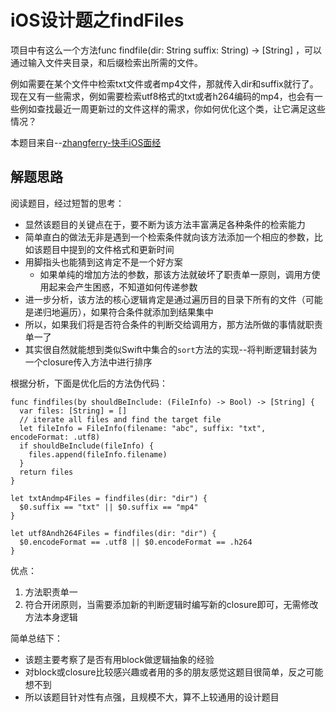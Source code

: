 # iOS设计题之findFiles

项目中有这么一个方法func findfile(dir: String suffix: String) -> [String] ，可以通过输入文件夹目录，和后缀检索出所需的文件。

例如需要在某个文件中检索txt文件或者mp4文件，那就传入dir和suffix就行了。现在又有一些需求，例如需要检索utf8格式的txt或者h264编码的mp4，也会有一些例如查找最近一周更新过的文件这样的需求，你如何优化这个类，让它满足这些情况？

本题目来自--[zhangferry-快手iOS面经](https://zhangferry.com/2020/03/28/interview_kuaishou/)

## 解题思路

阅读题目，经过短暂的思考：

- 显然该题目的关键点在于，要不断为该方法丰富满足各种条件的检索能力
- 简单直白的做法无非是遇到一个检索条件就向该方法添加一个相应的参数，比如该题目中提到的文件格式和更新时间
- 用脚指头也能猜到这肯定不是一个好方案
	- 如果单纯的增加方法的参数，那该方法就破坏了职责单一原则，调用方使用起来会产生困惑，不知道如何传递参数
-  进一步分析，该方法的核心逻辑肯定是通过遍历目的目录下所有的文件（可能是递归地遍历），如果符合条件就添加到结果集中
-  所以，如果我们将是否符合条件的判断交给调用方，那方法所做的事情就职责单一了
-  其实很自然就能想到类似Swift中集合的`sort`方法的实现--将判断逻辑封装为一个closure传入方法中进行排序

根据分析，下面是优化后的方法伪代码：

```
func findfiles(by shouldBeInclude: (FileInfo) -> Bool) -> [String] {
  var files: [String] = []
  // iterate all files and find the target file
  let fileInfo = FileInfo(filename: "abc", suffix: "txt", encodeFormat: .utf8)
  if shouldBeInclude(fileInfo) {
    files.append(fileInfo.filename)
  }
  return files
}

let txtAndmp4Files = findfiles(dir: "dir") {
  $0.suffix == "txt" || $0.suffix == "mp4"
}

let utf8Andh264Files = findfiles(dir: "dir") {
  $0.encodeFormat == .utf8 || $0.encodeFormat == .h264
}
```

优点：

1. 方法职责单一
2. 符合开闭原则，当需要添加新的判断逻辑时编写新的closure即可，无需修改方法本身逻辑

简单总结下：

- 该题主要考察了是否有用block做逻辑抽象的经验
- 对block或closure比较感兴趣或者用的多的朋友感觉这题目很简单，反之可能想不到
- 所以该题目针对性有点强，且规模不大，算不上较通用的设计题目